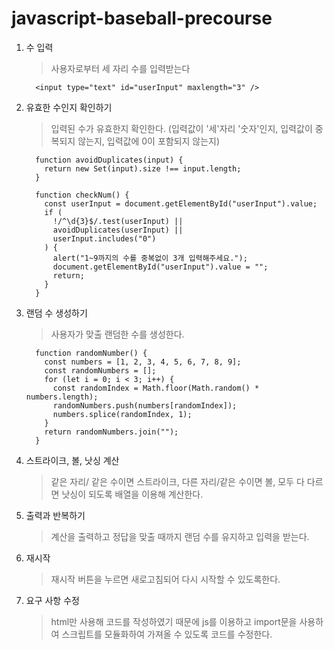# javascript-baseball-precourse

1.  수 입력

    > 사용자로부터 세 자리 수를 입력받는다

          <input type="text" id="userInput" maxlength="3" />

2.  유효한 수인지 확인하기

    > 입력된 수가 유효한지 확인한다. (입력값이 '세'자리 '숫자'인지, 입력값이 중복되지 않는지, 입력값에 0이 포함되지 않는지)

          function avoidDuplicates(input) {
            return new Set(input).size !== input.length;
          }

          function checkNum() {
            const userInput = document.getElementById("userInput").value;
            if (
              !/^\d{3}$/.test(userInput) ||
              avoidDuplicates(userInput) ||
              userInput.includes("0")
            ) {
              alert("1~9까지의 수를 중복없이 3개 입력해주세요.");
              document.getElementById("userInput").value = "";
              return;
            }
          }

3.  랜덤 수 생성하기

    > 사용자가 맞출 랜덤한 수를 생성한다.

          function randomNumber() {
            const numbers = [1, 2, 3, 4, 5, 6, 7, 8, 9];
            const randomNumbers = [];
            for (let i = 0; i < 3; i++) {
              const randomIndex = Math.floor(Math.random() * numbers.length);
              randomNumbers.push(numbers[randomIndex]);
              numbers.splice(randomIndex, 1);
            }
            return randomNumbers.join("");
          }

4.  스트라이크, 볼, 낫싱 계산

    > 같은 자리/ 같은 수이면 스트라이크, 다른 자리/같은 수이면 볼, 모두 다 다르면 낫싱이 되도록 배열을 이용해 계산한다.

5.  출력과 반복하기

    > 계산을 출력하고 정답을 맞출 때까지 랜덤 수를 유지하고 입력을 받는다.

6.  재시작

    > 재시작 버튼을 누르면 새로고침되어 다시 시작할 수 있도록한다.

7.  요구 사항 수정
    > html만 사용해 코드를 작성하였기 때문에 js를 이용하고 import문을 사용하여 스크립트를 모듈화하여 가져올 수 있도록 코드를 수정한다.
